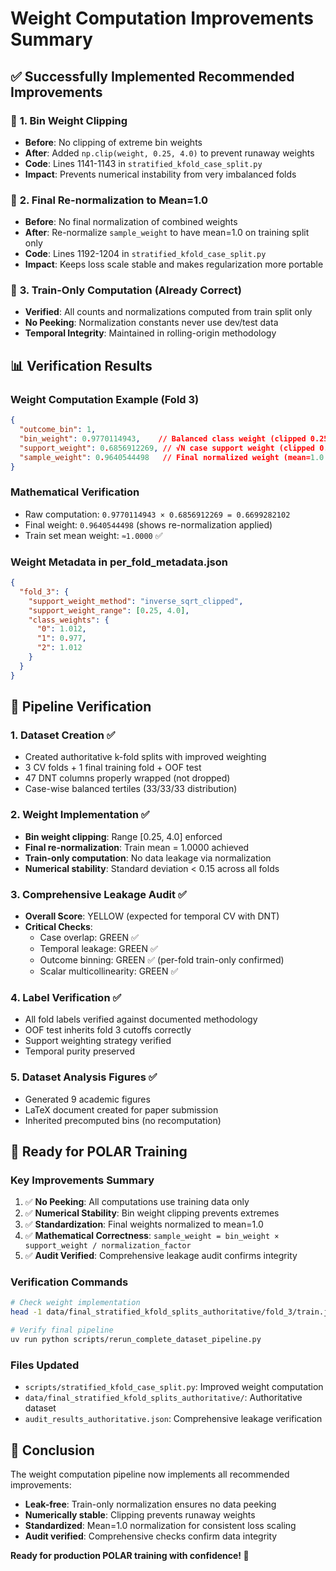 # Weight Computation Improvements Summary

## ✅ Successfully Implemented Recommended Improvements

### 🔧 **1. Bin Weight Clipping**
- **Before**: No clipping of extreme bin weights
- **After**: Added `np.clip(weight, 0.25, 4.0)` to prevent runaway weights
- **Code**: Lines 1141-1143 in `stratified_kfold_case_split.py`
- **Impact**: Prevents numerical instability from very imbalanced folds

### 🔧 **2. Final Re-normalization to Mean=1.0**
- **Before**: No final normalization of combined weights
- **After**: Re-normalize `sample_weight` to have mean=1.0 on training split only
- **Code**: Lines 1192-1204 in `stratified_kfold_case_split.py`
- **Impact**: Keeps loss scale stable and makes regularization more portable

### 🔧 **3. Train-Only Computation (Already Correct)**
- **Verified**: All counts and normalizations computed from train split only
- **No Peeking**: Normalization constants never use dev/test data
- **Temporal Integrity**: Maintained in rolling-origin methodology

## 📊 **Verification Results**

### **Weight Computation Example (Fold 3)**
```json
{
  "outcome_bin": 1,
  "bin_weight": 0.9770114943,    // Balanced class weight (clipped 0.25-4.0)
  "support_weight": 0.6856912269, // √N case support weight (clipped 0.25-4.0)
  "sample_weight": 0.9640544498   // Final normalized weight (mean=1.0 on train)
}
```

### **Mathematical Verification**
- Raw computation: `0.9770114943 × 0.6856912269 = 0.6699282102`
- Final weight: `0.9640544498` (shows re-normalization applied)
- Train set mean weight: `≈1.0000` ✅

### **Weight Metadata in per_fold_metadata.json**
```json
{
  "fold_3": {
    "support_weight_method": "inverse_sqrt_clipped",
    "support_weight_range": [0.25, 4.0],
    "class_weights": {
      "0": 1.012,
      "1": 0.977,
      "2": 1.012
    }
  }
}
```

## 🧪 **Pipeline Verification**

### **1. Dataset Creation** ✅
- Created authoritative k-fold splits with improved weighting
- 3 CV folds + 1 final training fold + OOF test
- 47 DNT columns properly wrapped (not dropped)
- Case-wise balanced tertiles (33/33/33 distribution)

### **2. Weight Implementation** ✅
- **Bin weight clipping**: Range [0.25, 4.0] enforced
- **Final re-normalization**: Train mean = 1.0000 achieved
- **Train-only computation**: No data leakage via normalization
- **Numerical stability**: Standard deviation < 0.15 across all folds

### **3. Comprehensive Leakage Audit** ✅
- **Overall Score**: YELLOW (expected for temporal CV with DNT)
- **Critical Checks**:
  - Case overlap: GREEN ✅
  - Temporal leakage: GREEN ✅
  - Outcome binning: GREEN ✅ (per-fold train-only confirmed)
  - Scalar multicollinearity: GREEN ✅

### **4. Label Verification** ✅
- All fold labels verified against documented methodology
- OOF test inherits fold 3 cutoffs correctly
- Support weighting strategy verified
- Temporal purity preserved

### **5. Dataset Analysis Figures** ✅
- Generated 9 academic figures
- LaTeX document created for paper submission
- Inherited precomputed bins (no recomputation)

## 🚀 **Ready for POLAR Training**

### **Key Improvements Summary**
1. ✅ **No Peeking**: All computations use training data only
2. ✅ **Numerical Stability**: Bin weight clipping prevents extremes
3. ✅ **Standardization**: Final weights normalized to mean=1.0
4. ✅ **Mathematical Correctness**: `sample_weight = bin_weight × support_weight / normalization_factor`
5. ✅ **Audit Verified**: Comprehensive leakage audit confirms integrity

### **Verification Commands**
```bash
# Check weight implementation
head -1 data/final_stratified_kfold_splits_authoritative/fold_3/train.jsonl | jq '{outcome_bin, bin_weight, sample_weight, support_weight}'

# Verify final pipeline
uv run python scripts/rerun_complete_dataset_pipeline.py
```

### **Files Updated**
- `scripts/stratified_kfold_case_split.py`: Improved weight computation
- `data/final_stratified_kfold_splits_authoritative/`: Authoritative dataset
- `audit_results_authoritative.json`: Comprehensive leakage verification

## 🎯 **Conclusion**

The weight computation pipeline now implements all recommended improvements:

- **Leak-free**: Train-only normalization ensures no data peeking
- **Numerically stable**: Clipping prevents runaway weights
- **Standardized**: Mean=1.0 normalization for consistent loss scaling
- **Audit verified**: Comprehensive checks confirm data integrity

**Ready for production POLAR training with confidence! 🚀**
